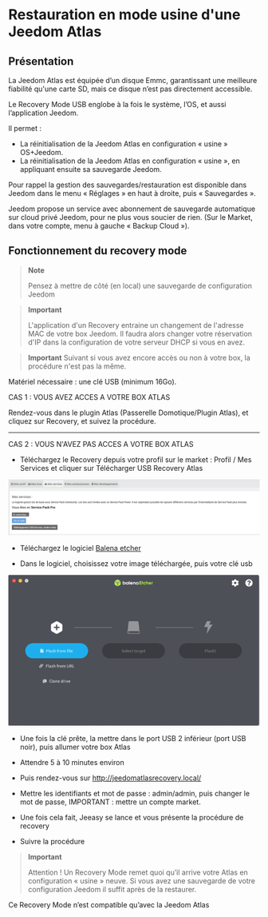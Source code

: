 # Restauration en mode usine d'une Jeedom Atlas

## Présentation

La Jeedom Atlas est équipée d’un disque Emmc, garantissant une meilleure fiabilité qu'une carte SD, mais ce disque n’est pas directement accessible.

Le Recovery Mode USB englobe à la fois le système, l’OS, et aussi l’application Jeedom.

Il permet :

- La réinitialisation  de la Jeedom Atlas en configuration « usine » OS+Jeedom.
- La réinitialisation  de la Jeedom Atlas en configuration « usine », en appliquant ensuite sa sauvegarde Jeedom.

Pour rappel la gestion des sauvegardes/restauration est disponible dans Jeedom dans le menu « Réglages » en haut à droite, puis « Sauvegardes ».

Jeedom propose un service avec abonnement de sauvegarde automatique sur cloud privé Jeedom, pour ne plus vous soucier de rien. (Sur le Market, dans votre compte, menu à gauche « Backup Cloud »).

## Fonctionnement du recovery mode

>**Note**
>
>Pensez à mettre de côté (en local) une sauvegarde de configuration Jeedom

>**Important**
>
>L'application d'un Recovery entraine un changement de l'adresse MAC de votre box Jeedom. Il faudra alors changer votre réservation d'IP dans la configuration de votre serveur DHCP si vous en avez.

>**Important**
Suivant si vous avez encore accès ou non à votre box, la procédure n'est pas la même.



Matériel nécessaire : une clé USB (minimum 16Go).




CAS 1 : VOUS AVEZ ACCES A VOTRE BOX ATLAS


Rendez-vous dans le plugin Atlas (Passerelle Domotique/Plugin Atlas), et cliquez sur Recovery, et suivez la procédure.

***



CAS 2 : VOUS N'AVEZ PAS ACCES A VOTRE BOX ATLAS



- Téléchargez le Recovery depuis votre profil sur le market : Profil / Mes Services et cliquer sur Télécharger USB Recovery Atlas

![profilrecovery](images/profilrecovery.png)



- Téléchargez le logiciel [Balena etcher](https://www.balena.io/etcher/)



- Dans le logiciel, choisissez votre image téléchargée, puis votre clé usb 

![balenaetcher](images/balenaetcher.png)



- Une fois la clé prête, la mettre dans le port USB 2 inférieur (port USB noir), puis allumer votre box Atlas



- Attendre 5 à 10 minutes environ



- Puis rendez-vous sur http://jeedomatlasrecovery.local/



- Mettre les identifiants et mot de passe :  admin/admin, puis changer le mot de passe, IMPORTANT : mettre un compte market.



- Une fois cela fait, Jeeasy se lance et vous présente la procédure de recovery



- Suivre la procédure




> **Important**
>
> Attention ! Un Recovery Mode remet quoi qu’il arrive votre Atlas en configuration « usine » neuve. Si vous avez une sauvegarde de votre configuration Jeedom il suffit après de la restaurer.
> 

Ce Recovery Mode n’est compatible qu’avec la Jeedom Atlas
